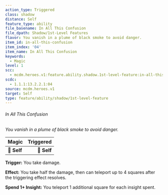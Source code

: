 ```yaml
---
action_type: Triggered
class: shadow
distance: Self
feature_type: ability
file_basename: In All This Confusion
file_dpath: Shadow/1st-Level Features
flavor: You vanish in a plume of black smoke to avoid danger.
item_id: in-all-this-confusion
item_index: '04'
item_name: In All This Confusion
keywords:
  - Magic
level: 1
scc:
  - mcdm.heroes.v1:feature.ability.shadow.1st-level-feature:in-all-this-confusion
scdc:
  - 1.1.1:13.2.2.1:04
source: mcdm.heroes.v1
target: Self
type: feature/ability/shadow/1st-level-feature
---
```


###### In All This Confusion

*You vanish in a plume of black smoke to avoid danger.*

| **Magic**   | **Triggered** |
| ----------- | ------------: |
| **📏 Self** |   **🎯 Self** |

**Trigger:** You take damage.

**Effect:** You take half the damage, then can teleport up to 4 squares after the triggering effect resolves.

**Spend 1+ Insight:** You teleport 1 additional square for each insight spent.
